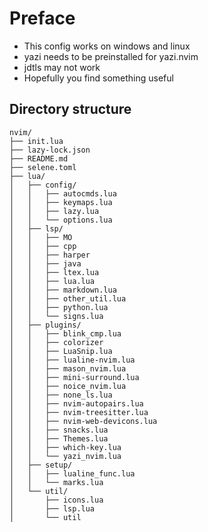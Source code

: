 # Preface
- This config works on windows and linux
- yazi needs to be preinstalled for yazi.nvim
- jdtls may not work
- Hopefully you find something useful

## Directory structure
```
nvim/
├── init.lua
├── lazy-lock.json
├── README.md
├── selene.toml
├── lua/
│   ├── config/
│   │   ├── autocmds.lua
│   │   ├── keymaps.lua
│   │   ├── lazy.lua
│   │   └── options.lua
│   ├── lsp/
│   │   ├── MO
│   │   ├── cpp
│   │   ├── harper
│   │   ├── java
│   │   ├── ltex.lua
│   │   ├── lua.lua
│   │   ├── markdown.lua
│   │   ├── other_util.lua
│   │   ├── python.lua
│   │   └── signs.lua
│   ├── plugins/
│   │   ├── blink_cmp.lua
│   │   ├── colorizer
│   │   ├── LuaSnip.lua
│   │   ├── lualine-nvim.lua
│   │   ├── mason_nvim.lua
│   │   ├── mini-surround.lua
│   │   ├── noice_nvim.lua
│   │   ├── none_ls.lua
│   │   ├── nvim-autopairs.lua
│   │   ├── nvim-treesitter.lua
│   │   ├── nvim-web-devicons.lua
│   │   ├── snacks.lua
│   │   ├── Themes.lua
│   │   ├── which-key.lua
│   │   └── yazi_nvim.lua
│   ├── setup/
│   │   ├── lualine_func.lua
│   │   └── marks.lua
│   └── util/
│       ├── icons.lua
│       ├── lsp.lua
│       └── util
```
